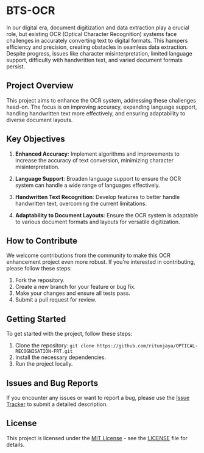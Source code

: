 # BTS-OCR 

In our digital era, document digitization and data extraction play a crucial role, but existing OCR (Optical Character Recognition) systems face challenges in accurately converting text to digital formats. This hampers efficiency and precision, creating obstacles in seamless data extraction. Despite progress, issues like character misinterpretation, limited language support, difficulty with handwritten text, and varied document formats persist.

## Project Overview

This project aims to enhance the OCR system, addressing these challenges head-on. The focus is on improving accuracy, expanding language support, handling handwritten text more effectively, and ensuring adaptability to diverse document layouts.

## Key Objectives

1. **Enhanced Accuracy**: Implement algorithms and improvements to increase the accuracy of text conversion, minimizing character misinterpretation.

2. **Language Support**: Broaden language support to ensure the OCR system can handle a wide range of languages effectively.

3. **Handwritten Text Recognition**: Develop features to better handle handwritten text, overcoming the current limitations.

4. **Adaptability to Document Layouts**: Ensure the OCR system is adaptable to various document formats and layouts for versatile digitization.

## How to Contribute

We welcome contributions from the community to make this OCR enhancement project even more robust. If you're interested in contributing, please follow these steps:

1. Fork the repository.
2. Create a new branch for your feature or bug fix.
3. Make your changes and ensure all tests pass.
4. Submit a pull request for review.

## Getting Started

To get started with the project, follow these steps:

1. Clone the repository: `git clone https://github.com/ritunjaya/OPTICAL-RECOGNISATION-FRT.git`
2. Install the necessary dependencies.
3. Run the project locally.

## Issues and Bug Reports

If you encounter any issues or want to report a bug, please use the [Issue Tracker](https://github.com/your-username/OCR-Enhancement-Project/issues) to submit a detailed description.

## License

This project is licensed under the [MIT License](LICENSE) - see the [LICENSE](LICENSE) file for details.

